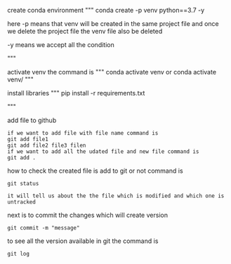 create conda environment
"""
conda create -p venv python==3.7 -y

here -p means that venv will be created in the same project file and once we delete the project file 
the venv file also be deleted

-y means we accept all the condition

"""

activate venv the command is
"""
conda activate venv
       or
conda activate venv/
"""

install libraries
"""
pip install -r requirements.txt

"""

add file to github
```
if we want to add file with file name command is
git add file1
git add file2 file3 filen
if we want to add all the udated file and new file command is
git add .

```
how to check the created file is add to git or not command is
```
git status

it will tell us about the the file which is modified and which one is untracked

```
next is to commit the changes which will create version
```
git commit -m "message"
```
to see all the version available in git the command is
```
git log

```



```

